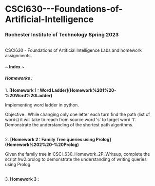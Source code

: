 # CSCI630---Foundations-of-Artificial-Intelligence
<h3>Rochester Institute of Technology Spring 2023</h3>
<br>
CSCI630 - Foundations of Artificial Intelligence Labs and homework assignments.

<h4><b> ~ Index ~ </b></h4>
<h5> Homeworks : </h5>
1. <b>[Homework 1 : Word Ladder](Homework%201%20-%20Word%20Ladder)</b>
   <p>Implementing word ladder in python. </p>
   <p>Objective : While changing only one letter each turn find the path 
   (list of words) it will take to reach from source word 's' to target word 
   't'. Demonstrate the understanding of the shortest path algorithms.</p>
   <br>
2. <b>[Homework 2 : Family Tree queries using Prolog](Homework%202%20-%20Prolog)</b>
    <p>Given the family tree in CSCI_630_Homework_2P_Writeup, complete the 
   script hw2.prolog to demonstrate the understanding of writing queries 
   using Prolog.</p>
   <br>
3. <b>Homework 3 : 
